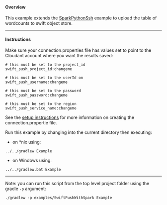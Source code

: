 #### Overview

This example extends the [SparkPythonSsh](./SparkPythonSsh) example to upload the table of wordcounts to swift object store.


*********************************************************************
#### Instructions

Make sure your connection.properties file has values set to point to the Cloudant account where you want the results saved:

```
# this must be set to the project_id
swift_push_project_id:changeme

# this must be set to the userId on
swift_push_username:changeme

# this must be set to the password
swift_push_password:changeme

# this must be set to the region
swift_push_service_name:changeme
```

See the [setup instructions](https://github.com/snowch/biginsight-examples) for more information on creating the connection.propertie file.

Run this example by changing into the current directory then executing:

- on *nix using:

```
../../gradlew Example
```

- on Windows using:

```
../../gradlew.bat Example
```

*********************************************************************

Note: you can run this script from the top level project folder using the gradle `-p` argument:

```
./gradlew -p examples/SwiftPushWithSpark Example
```
